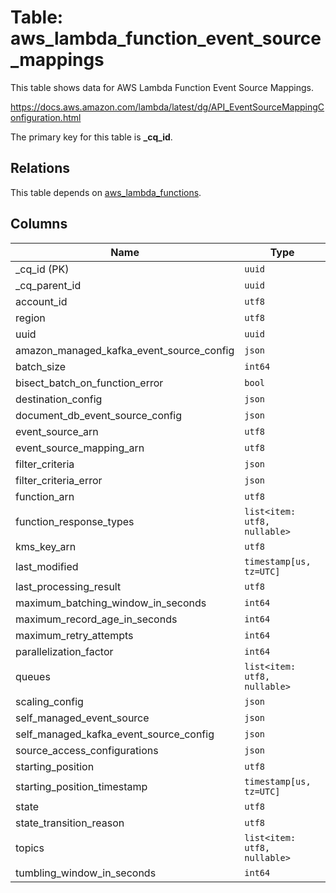 # Table: aws_lambda_function_event_source_mappings

This table shows data for AWS Lambda Function Event Source Mappings.

https://docs.aws.amazon.com/lambda/latest/dg/API_EventSourceMappingConfiguration.html

The primary key for this table is **_cq_id**.

## Relations

This table depends on [aws_lambda_functions](aws_lambda_functions.md).

## Columns

| Name          | Type          |
| ------------- | ------------- |
|_cq_id (PK)|`uuid`|
|_cq_parent_id|`uuid`|
|account_id|`utf8`|
|region|`utf8`|
|uuid|`uuid`|
|amazon_managed_kafka_event_source_config|`json`|
|batch_size|`int64`|
|bisect_batch_on_function_error|`bool`|
|destination_config|`json`|
|document_db_event_source_config|`json`|
|event_source_arn|`utf8`|
|event_source_mapping_arn|`utf8`|
|filter_criteria|`json`|
|filter_criteria_error|`json`|
|function_arn|`utf8`|
|function_response_types|`list<item: utf8, nullable>`|
|kms_key_arn|`utf8`|
|last_modified|`timestamp[us, tz=UTC]`|
|last_processing_result|`utf8`|
|maximum_batching_window_in_seconds|`int64`|
|maximum_record_age_in_seconds|`int64`|
|maximum_retry_attempts|`int64`|
|parallelization_factor|`int64`|
|queues|`list<item: utf8, nullable>`|
|scaling_config|`json`|
|self_managed_event_source|`json`|
|self_managed_kafka_event_source_config|`json`|
|source_access_configurations|`json`|
|starting_position|`utf8`|
|starting_position_timestamp|`timestamp[us, tz=UTC]`|
|state|`utf8`|
|state_transition_reason|`utf8`|
|topics|`list<item: utf8, nullable>`|
|tumbling_window_in_seconds|`int64`|